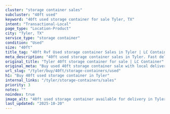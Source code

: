 ```yaml
---
cluster: "storage container sales"
subcluster: "40ft used"
keyword: "40ft used storage container for sale Tyler, TX"
intent: "Transactional-Local"
page_type: "Location-Product"
city: "Tyler, TX"
service_type: "storage container"
condition: "Used"
size: "40ft"
title_tag: "40ft Rvf Used storage container Sales in Tyler | LC Container"
meta_description: "40ft used storage container sales in Tyler. Fast delivery, competitive pricing. Serving storage containers area. Quote ID: 65C. Call (214) 524-4168 for your free quote today."
original_title: "Tyler 40ft storage container for sale | LC Container"
original_meta: "Buy used 40ft storage container sale with local delivery in Tyler, TX. LC Container — local Since 2003. Request a fast quote today."
url_slug: "/tyler/buy/40ft/storage-containers/used"
h1: "Buy 40ft used storage container in Tyler"
internal_links: "/tyler/storage-containers/sales"
priority: 3
notes: ""
noindex: true
image_alt: "40ft used storage container available for delivery in Tyler"
last_updated: "2025-10-20"
---
```


<!-- TODO: Add unique city/inventory copy, images, and internal links here. -->
